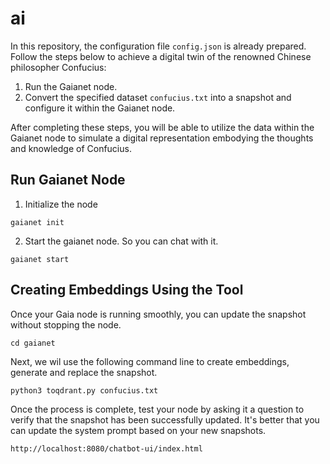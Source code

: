 # ai
In this repository, the configuration file `config.json` is already prepared. Follow the steps below to achieve a digital twin of the renowned Chinese philosopher Confucius:

1. Run the Gaianet node.
2. Convert the specified dataset `confucius.txt` into a snapshot and configure it within the Gaianet node.

After completing these steps, you will be able to utilize the data within the Gaianet node to simulate a digital representation embodying the thoughts and knowledge of Confucius.



## Run Gaianet Node

1. Initialize the node

```
gaianet init
```

2. Start the gaianet node. So you can chat with it.

```
gaianet start
```

## Creating Embeddings Using the Tool

Once your Gaia node is running smoothly, you can update the snapshot without stopping the node.

```
cd gaianet
```

Next, we wil use the following command line to create embeddings, generate and replace the snapshot.

```
python3 toqdrant.py confucius.txt
```

Once the process is complete, test your node by asking it a question to verify that the snapshot has been successfully updated. It's better that you can update the system prompt based on your new snapshots.

```
http://localhost:8080/chatbot-ui/index.html
```

